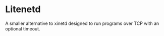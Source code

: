 # Litenetd

A smaller alternative to xinetd designed to run programs over TCP with an optional timeout.
